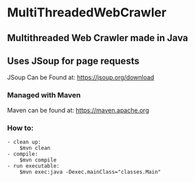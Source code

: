 # MultiThreadedWebCrawler

## Multithreaded Web Crawler made in Java
## Uses JSoup for page requests
JSoup Can be Found at: https://jsoup.org/download

### Managed with Maven
Maven can be found at: https://maven.apache.org

### How to:
    - clean up:
        $mvn clean
    - compile:
        $mvn compile
    - run executable:
        $mvn exec:java -Dexec.mainClass="classes.Main"
